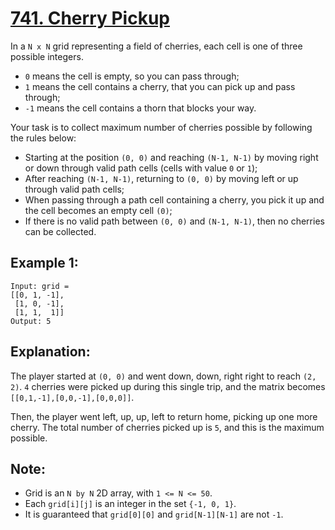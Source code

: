 [741. Cherry Pickup](https://leetcode.com/problems/cherry-pickup/)
====================

In a `N x N` grid representing a field of cherries, each cell
is one of three possible integers.

 - `0` means the cell is empty, so you can pass through;
 - `1` means the cell contains a cherry, that you can pick
   up and pass through;
 - `-1` means the cell contains a thorn that blocks your way.

Your task is to collect maximum number of cherries possible
by following the rules below:

 - Starting at the position `(0, 0)` and reaching `(N-1, N-1)` by moving
   right or down through valid path cells (cells with value `0` or `1`);
 - After reaching `(N-1, N-1)`, returning to `(0, 0)` by moving left or up
   through valid path cells;
 - When passing through a path cell containing a cherry, you pick it up and
   the cell becomes an empty cell `(0)`;
 - If there is no valid path between `(0, 0)` and `(N-1, N-1)`, then no
   cherries can be collected.


Example 1:
----------
```
Input: grid =
[[0, 1, -1],
 [1, 0, -1],
 [1, 1,  1]]
Output: 5
```

Explanation:
------------
The player started at `(0, 0)` and went down, down, right right
to reach `(2, 2)`. `4` cherries were picked up during this single
trip, and the matrix becomes `[[0,1,-1],[0,0,-1],[0,0,0]]`.

Then, the player went left, up, up, left to return home, picking
up one more cherry. The total number of cherries picked up is `5`,
and this is the maximum possible.

Note:
-----

 - Grid is an `N by N` 2D array, with `1 <= N <= 50`.
 - Each `grid[i][j]` is an integer in the set `{-1, 0, 1}`.
 - It is guaranteed that `grid[0][0]` and `grid[N-1][N-1]` are not `-1`.

